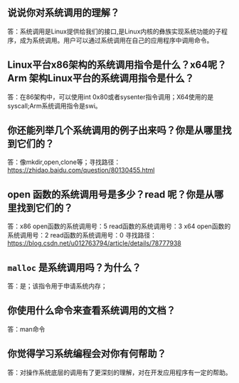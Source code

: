 ## 说说你对系统调用的理解？

答：系统调用是Linux提供给我们的接口,是Linux内核的彝族实现系统功能的子程序，成为系统调用。用户可以通过系统调用在自己的应用程序中调用命令。

## Linux平台x86架构的系统调用指令是什么？x64呢？Arm 架构Linux平台的系统调用指令是什么？

答：在86架构中，可以使用int 0x80或者sysenter指令调用；X64使用的是syscall;Arm系统调用指令是swi。

## 你还能列举几个系统调用的例子出来吗？你是从哪里找到它们的？

答：像mkdir,open,clone等；寻找路径：https://zhidao.baidu.com/question/80130455.html

## open 函数的系统调用号是多少？read 呢？你是从哪里找到它们的？

答：x86 open函数的系统调用号：5 read函数的系统调用号：3
    x64 open函数的系统调用号：2 read函数的系统调用号：0
    寻找路径：https://blog.csdn.net/u012763794/article/details/78777938

## `malloc` 是系统调用吗？为什么？

答：是；该指令用于申请系统内存；

## 你使用什么命令来查看系统调用的文档？

答：man命令

## 你觉得学习系统编程会对你有何帮助？

答：对操作系统底层的调用有了更深刻的理解，对在开发应用程序有一定的帮助。
